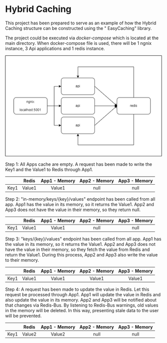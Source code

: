 # Hybrid Caching

This project has been prepared to serve as an example of how the Hybrid Caching structure can be constructed using the "
EasyCaching" library.

The project could be executed via _docker-compose_ which is located at the main directory. When docker-compose file is
used, there will be 1 ngnix instance, 3 Api applications and 1 redis instance.

<img src="Doc/HybridCaching.drawio.png">

Step 1:
All Apps cache are empty. A request has been made to write the Key1 and the Value1 to Redis through App1.

|      |  Redis   |  App1 - Memory  |  App2 - Memory  |  App3 - Memory  |
|------|:--------:|:---------------:|:---------------:|:---------------:|
| Key1 |  Value1  |     Value1      |      null       |      null       |

Step 2:
"in-memory/keys/{key}/values" endpoint has been called from all app. App1 has the value in its memory, so it returns the Value1. App2 and App3 does not have the value in their memory, so they return null.


|      |  Redis   |  App1 - Memory  |  App2 - Memory  |  App3 - Memory  |
|------|:--------:|:---------------:|:---------------:|:---------------:|
| Key1 |  Value1  |     Value1      |      null       |      null       |

Step 3:
"keys/{key}/values" endpoint has been called from all app. App1 has the value in its memory, so it returns the Value1. App2 and App3 does not have the value in their memory, so they fetch the value from Redis and return the Value1. During this process, App2 and App3 also write the value to their memory.

|      |  Redis   |  App1 - Memory  | App2 - Memory | App3 - Memory |
|------|:--------:|:---------------:|:-------------:|:-------------:|
| Key1 |  Value1  |     Value1      |    Value1     |    Value1     |

Step 4:
A request has been made to update the value in Redis. Let this request be processed through App1. App1 will update the value in Redis and also update the value in its memory. App2 and App3 will be notified about that changes via Redis-Bus. By listening to Redis-Bus warnings, old values in the memory will be deleted. In this way, presenting stale data to the user will be prevented.

|      | Redis  | App1 - Memory | App2 - Memory | App3 - Memory |
|------|:------:|:-------------:|:-------------:|:-------------:|
| Key1 | Value2 |    Value2     |     null      |     null      |


